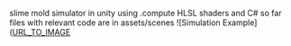 slime mold simulator in unity using .compute HLSL shaders and C#
so far files with relevant code are in assets/scenes
 
![Simulation Example]([URL_TO_IMAGE](https://cdn.discordapp.com/attachments/929865678947762179/1212302940832796693/Capture.PNG?ex=65f15818&is=65dee318&hm=85380bee10a4fadb0f1dc243372663bf208ba9573b2e5014bf2297736861bf0c&)

